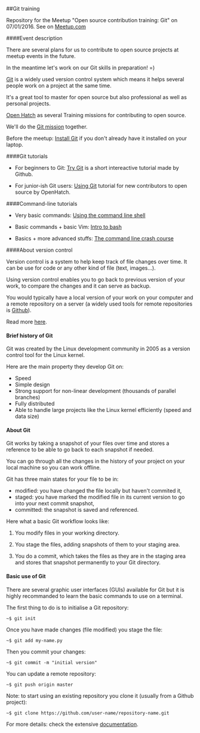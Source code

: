 ##Git training


Repository for the Meetup "Open source contribution training: Git" on 07/01/2016.
See on [Meetup.com](http://www.meetup.com/PyLadiesLondon/events/227540804/)


####Event description

There are several plans for us to contribute to open source projects at meetup events in the future.

In the meantime let's work on our Git skills in preparation! =)

[Git](http://git-scm.com/) is a widely used version control system which means it helps several people work on a project at the same time.

It's a great tool to master for open source but also professional as well as personal projects.

[Open Hatch](https://openhatch.org/) as several Training missions for contributing to open source.

We'll do the [Git mission](https://openhatch.org/missions/git) together.

Before the meetup: [Install Git](https://git-scm.com/book/en/v2/Getting-Started-Installing-Git) if you don't already have it installed on your laptop.


####Git tutorials
* For beginners to Git: [Try Git](https://try.github.io/levels/1/challenges/1) is a short intereactive tutorial made by Github.

* For junior-ish Git users: [Using Git](https://openhatch.org/missions/git) tutorial for new contributors to open source by OpenHatch.


####Command-line tutorials
* Very basic commands: [Using the command line shell](https://openhatch.org/missions/shell/about)

* Basic commands + basic Vim: [Intro to bash](http://programminghistorian.org/lessons/intro-to-bash)

* Basics + more advanced stuffs: [The command line crash course](http://programminghistorian.org/lessons/intro-to-bash)


####About version control

Version control is a system to help keep track of file changes over time.
It can be use for code or any other kind of file (text, images...).

Using version control enables you to go back to previous version of your work, to compare the changes and it can serve as backup.

You would typically have a local version of your work on your computer and a remote repository on a server (a widely used tools for remote repositories is [Github](http://github.com/)).


Read more [here](https://git-scm.com/book/en/v2/Getting-Started-About-Version-Control).



#### Brief history of Git

Git was created by the Linux development community in 2005 as a version control tool for the Linux kernel.

Here are the main property they develop Git on:

* Speed
* Simple design
* Strong support for non-linear development (thousands of parallel branches)
* Fully distributed
* Able to handle large projects like the Linux kernel efficiently (speed and data size)


#### About Git

Git works by taking a snapshot of your files over time and stores a reference to be able to go back to each snapshot if needed.

You can go through all the changes in the history of your project on your local machine so you can work offline.

Git has three main states for your file to be in:

* modified: you have changed the file locally but haven't commited it,
* staged: you have marked the modified file in its current version to go into your next commit snapshot,
* committed: the snapshot is saved and referenced.


Here what a basic Git workflow looks like:

1. You modify files in your working directory.

2. You stage the files, adding snapshots of them to your staging area.

3. You do a commit, which takes the files as they are in the staging area and stores that snapshot permanently to your Git directory.


#### Basic use of Git

There are several graphic user interfaces (GUIs) available for Git but it is highly recommanded to learn the basic commands to use on a terminal.

The first thing to do is to initialise a Git repository:
```
~$ git init
```

Once you have made changes (file modified) you stage the file:
```
~$ git add my-name.py
```

Then you commit your changes:
```
~$ git commit -m "initial version"
```

You can update a remote repository:
```
~$ git push origin master
```

Note: to start using an existing repository you clone it (usually from a Github project):
```
~$ git clone https://github.com/user-name/repository-name.git
```


For more details: check the extensive [documentation](https://git-scm.com/doc).
